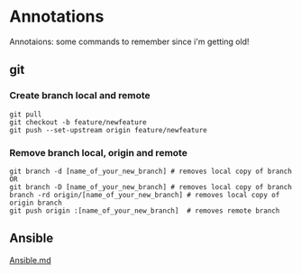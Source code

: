 # Annotations
Annotaions: some commands to remember since i'm getting old!


## git

### Create branch local and remote
```
git pull
git checkout -b feature/newfeature
git push --set-upstream origin feature/newfeature
```

### Remove branch local, origin and remote
```
git branch -d [name_of_your_new_branch] # removes local copy of branch OR
git branch -D [name_of_your_new_branch] # removes local copy of branch
branch -rd origin/[name_of_your_new_branch] # removes local copy of origin branch
git push origin :[name_of_your_new_branch]  # removes remote branch
```

## Ansible

 [Ansible.md](https://github.com/mariomelofilho/annotations/blob/master/Ansible.md)

